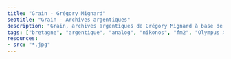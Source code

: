 ```yaml
---
title: "Grain - Grégory Mignard"
seotitle: "Grain - Archives argentiques"
description: "Grain, archives argentiques de Grégory Mignard à base de Portra 800, Ektar 100 et Portra 400."
tags: ["bretagne", "argentique", "analog", "nikonos", "fm2", "Olympus XA", "Shoot film", "Portra 800", "photographie", "Portra 400", "Ektar 100", "Nikon FM2", "Nikonos V", "Planche contact", "Pellicule"]
resources:
- src: "*.jpg"
---
```

